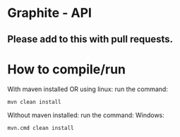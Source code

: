 # Graphite - API
## Please add to this with pull requests.

# How to compile/run
With maven installed OR using linux:
run the command: 
```bash
mvn clean install
```

Without maven installed:
run the command:
Windows:
```bash
mvn.cmd clean install
```
